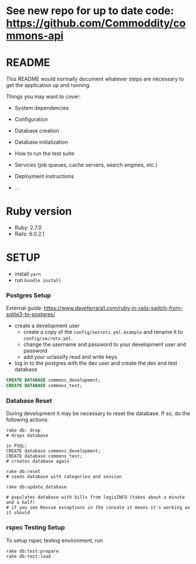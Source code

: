 # See new repo for up to date code: https://github.com/Commoddity/commons-api

# README

This README would normally document whatever steps are necessary to get the
application up and running.

Things you may want to cover:

- System dependencies

- Configuration

- Database creation

- Database initialization

- How to run the test suite

- Services (job queues, cache servers, search engines, etc.)

- Deployment instructions

- ...

# Ruby version

- Ruby: 2.7.0
- Rails: 6.0.2.1

# SETUP

- install `yarn`
- run `bundle install`

### Postgres Setup

External guide:
https://www.daveferrara1.com/ruby-in-rails-switch-from-sqlite3-to-postgres/

- create a development user
  - create a copy of the `config/secrets.yml.example` and rename it to `config/secrets.yml`.
  - change the username and password to your development user and password
  - add your uclassify read and write keys
- log in to the postgres with the dev user and create the dev and test database

```sql
CREATE DATABASE commons_development;
CREATE DATABASE commons_test;
```

### Database Reset

During development it may be necessary to reset the database. If so, do the following actions:

```
rake db: drop
# drops database

in PSQL:
CREATE database commons_development;
CREATE database commons_test;
# creates database again

rake db:reset
# seeds database with categories and session

rake db:update_database

# populates database with bills from legisINFO (takes about a minute and a half)
# if you see Rescue exceptions in the console it means it's working as it should
```

### rspec Testing Setup

To setup rspec testing environment, run

```
rake db:test:prepare
rake db:test:load
```
